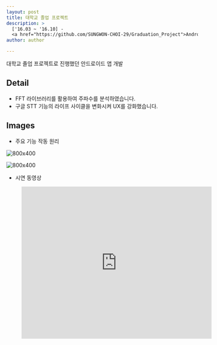 ```yaml
---
layout: post
title: 대학교 졸업 프로젝트
description: >
  ['16.03 ~ '16.10] -
  <a href="https://github.com/SUNGWON-CHOI-29/Graduation_Project">Android Native Application</a>
author: author

---
```


대학교 졸업 프로젝트로 진행했던 안드로이드 앱 개발

## Detail

* FFT 라이브러리를 활용하여 주파수를 분석하였습니다.
* 구글 STT 기능의 라이프 사이클을 변화시켜 UX를 강화했습니다.


## Images

* 주요 기능 작동 원리

![800x400](https://sungwon-choi-29.github.io/assets/img/blog/gradu_1.png)

![800x400](https://sungwon-choi-29.github.io/assets/img/blog/gradu_2.png)

* 시연 동영상

<figure>
  <iframe width="500" height="400" src="https://www.youtube.com/embed/jF0x-ZTjUHM" frameborder="0" allow="accelerometer; autoplay; encrypted-media; gyroscope; picture-in-picture" allowfullscreen></iframe>
</figure>
